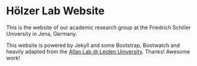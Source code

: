 # Hölzer Lab Website

This is the website of our academic research group at the Friedrich Schiller University in Jena, Germany.

This website is powered by Jekyll and some Bootstrap, Bootwatch and heavily adapted from the [Allan Lab @ Leiden University](http://www.allanlab.org). Thanks! Awesome work!

